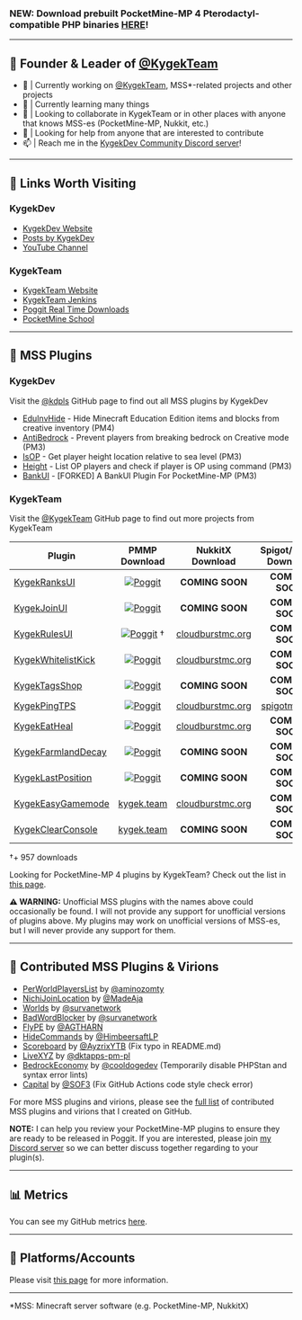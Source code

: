 ### NEW: Download prebuilt PocketMine-MP 4 Pterodactyl-compatible PHP binaries [HERE](https://jenkins.kygek.team/job/PMMP-4-PHP-Binary/)!

---

## 👑 Founder & Leader of [@KygekTeam](https://github.com/KygekTeam)

- 🔭 | Currently working on [@KygekTeam](https://github.com/KygekTeam), MSS*-related projects and other projects
- 🌱 | Currently learning many things
- 👯 | Looking to collaborate in KygekTeam or in other places with anyone that knows MSS-es (PocketMine-MP, Nukkit, etc.)
- 🤔 | Looking for help from anyone that are interested to contribute
- 📫 | Reach me in the [KygekDev Community Discord server](https://discord.gg/TstDS9jZf7)!

---

## 🔗 Links Worth Visiting

### KygekDev

- <a href="https://kygekdev.github.io">KygekDev Website</a>
- <a href="https://kygekdev.github.io/posts/">Posts by KygekDev</a>
- <a href="https://www.youtube.com/channel/UCa2QXlKFxXZEo_ClFXZ69Ag">YouTube Channel</a>

### KygekTeam

- <a href="https://kygek.team">KygekTeam Website</a>
- <a href="https://r.kygek.team/jenkins">KygekTeam Jenkins</a>
- <a href="https://kygek.team/realtime">Poggit Real Time Downloads</a>
- <a href="https://r.kygek.team/pmschool">PocketMine School</a>

---

## 🔌 MSS Plugins

### KygekDev

Visit the [@kdpls](https://github.com/kdpls) GitHub page to find out all MSS plugins by KygekDev

- [EduInvHide](https://github.com/kdpls/EduInvHide) - Hide Minecraft Education Edition items and blocks from creative inventory (PM4)
- [AntiBedrock](https://github.com/kdpls/AntiBedrock) - Prevent players from breaking bedrock on Creative mode (PM3)
- [IsOP](https://github.com/kdpls/IsOP) - Get player height location relative to sea level (PM3)
- [Height](https://github.com/kdpls/Height) - List OP players and check if player is OP using command (PM3)
- [BankUI](https://github.com/kdpls/BankUI) - [FORKED] A BankUI Plugin For PocketMine-MP (PM3)

### KygekTeam

Visit the [@KygekTeam](https://github.com/KygekTeam) GitHub page to find out more projects from KygekTeam

**Plugin** | **PMMP Download** | **NukkitX Download** | **Spigot/Paper Download**
--- | :---: | :---: | :---:
[KygekRanksUI](https://github.com/KygekTeam/KygekRanksUI) | <a href="https://poggit.pmmp.io/p/KygekRanksUI"><img src="https://poggit.pmmp.io/shield.dl.total/KygekRanksUI" alt="Poggit"></a> | **COMING SOON** | **COMING SOON**
[KygekJoinUI](https://github.com/KygekTeam/KygekJoinUI) | <a href="https://poggit.pmmp.io/p/KygekJoinUI"><img src="https://poggit.pmmp.io/shield.dl.total/KygekJoinUI" alt="Poggit"></a> | **COMING SOON** | **COMING SOON**
[KygekRulesUI](https://github.com/KygekTeam/KygekRulesUI) | <a href="https://poggit.pmmp.io/p/KygekRulesUI"><img src="https://poggit.pmmp.io/shield.dl.total/KygekRulesUI" alt="Poggit"></a> † | [cloudburstmc.org](https://cloudburstmc.org/resources/kygekrulesui.600/) | **COMING SOON**
[KygekWhitelistKick](https://github.com/KygekTeam/KygekWhitelistKick) | <a href="https://poggit.pmmp.io/p/KygekWhitelistKick"><img src="https://poggit.pmmp.io/shield.dl.total/KygekWhitelistKick" alt="Poggit"></a> | [cloudburstmc.org](https://cloudburstmc.org/resources/kygekwhitelistkick.619/) | **COMING SOON**
[KygekTagsShop](https://github.com/KygekTeam/KygekTagsShop) | <a href="https://poggit.pmmp.io/p/KygekTagsShop"><img src="https://poggit.pmmp.io/shield.dl.total/KygekTagsShop" alt="Poggit"></a> | **COMING SOON** | **COMING SOON**
[KygekPingTPS](https://github.com/KygekTeam/KygekPingTPS) | <a href="https://poggit.pmmp.io/p/KygekPingTPS"><img src="https://poggit.pmmp.io/shield.dl.total/KygekPingTPS" alt="Poggit"></a> | [cloudburstmc.org](https://cloudburstmc.org/resources/kygekpingtps.618/) | [spigotmc.org](https://www.spigotmc.org/resources/kygekpingtps.93808/)
[KygekEatHeal](https://github.com/KygekTeam/KygekEatHeal) | <a href="https://poggit.pmmp.io/p/KygekEatHeal"><img src="https://poggit.pmmp.io/shield.dl.total/KygekEatHeal" alt="Poggit"></a> | [cloudburstmc.org](https://cloudburstmc.org/resources/kygekeatheal.614/) | **COMING SOON**
[KygekFarmlandDecay](https://github.com/KygekTeam/KygekFarmlandDecay) | <a href="https://poggit.pmmp.io/p/KygekFarmlandDecay"><img src="https://poggit.pmmp.io/shield.dl.total/KygekFarmlandDecay" alt="Poggit"></a> | **COMING SOON** | **COMING SOON**
[KygekLastPosition](https://github.com/KygekTeam/KygekLastPosition) | <a href="https://poggit.pmmp.io/p/KygekLastPosition"><img src="https://poggit.pmmp.io/shield.dl.total/KygekLastPosition" alt="Poggit"></a> | **COMING SOON** | **COMING SOON**
[KygekEasyGamemode](https://github.com/KygekTeam/KygekEasyGamemode) | [kygek.team](https://kygek.team/kygekeasygamemode) | [cloudburstmc.org](https://cloudburstmc.org/resources/kygekeasygamemode.615/) | **COMING SOON**
[KygekClearConsole](https://github.com/KygekTeam/KygekClearConsole) | [kygek.team](https://kygek.team/kygekclearconsole) | **COMING SOON** | **COMING SOON**

†+ 957 downloads

Looking for PocketMine-MP 4 plugins by KygekTeam? Check out the list in [this page](https://docs.kygek.team/plugins/pocketmine-mp-4.html).

**⚠️ WARNING:** Unofficial MSS plugins with the names above could occasionally be found. I will not provide any support for unofficial versions of plugins above. My plugins may work on unofficial versions of MSS-es, but I will never provide any support for them.

---

## 📝 Contributed MSS Plugins & Virions

- [PerWorldPlayersList](https://poggit.pmmp.io/p/PerWorldPlayersList) by [@aminozomty](https://github.com/aminozomty)
- [NichiJoinLocation](https://poggit.pmmp.io/p/NichiJoinLocation) by [@MadeAja](https://github.com/MadeAja)
- [Worlds](https://poggit.pmmp.io/p/Worlds) by [@survanetwork](https://github.com/survanetwork)
- [BadWordBlocker](https://poggit.pmmp.io/p/BadWordBlocker) by [@survanetwork](https://github.com/survanetwork)
- [FlyPE](https://poggit.pmmp.io/p/FlyPE) by [@AGTHARN](https://github.com/AGTHARN)
- [HideCommands](https://poggit.pmmp.io/p/HideCommands) by [@HimbeersaftLP](https://github.com/HimbeersaftLP)
- [Scoreboard](https://poggit.pmmp.io/p/Scoreboard) by [@AyzrixYTB](https://github.com/AyzrixYTB) (Fix typo in README.md)
- [LiveXYZ](https://poggit.pmmp.io/p/LiveXYZ) by [@dktapps-pm-pl](https://github.com/dktapps-pm-pl)
- [BedrockEconomy](https://poggit.pmmp.io/p/BedrockEconomy) by [@cooldogedev](https://github.com/cooldogedev) (Temporarily disable PHPStan and syntax error lints)
- [Capital](https://poggit.pmmp.io/p/Capital) by [@SOF3](https://github.com/SOF3) (Fix GitHub Actions code style check error)

For more MSS plugins and virions, please see the [full list](https://github.com/stars/KygekDev/lists/contributed-pmmp-plugins) of contributed MSS plugins and virions that I created on GitHub.

**NOTE:** I can help you review your PocketMine-MP plugins to ensure they are ready to be released in Poggit. If you are interested, please join [my Discord server](https://discord.gg/TstDS9jZf7) so we can better discuss together regarding to your plugin(s).

---

## 📊 Metrics

You can see my GitHub metrics [here](/METRICS.md).

---

## 👥 Platforms/Accounts

Please visit [this page](https://github.com/KygekDev/KygekDev/blob/master/social-accounts.md) for more information.

---

*MSS: Minecraft server software (e.g. PocketMine-MP, NukkitX)

